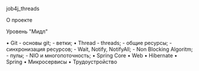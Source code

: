 job4j_threads

О проекте

Уровень "Мидл"

• Git
    - основы git;
    - ветки;
  • Thread
    - threads;
    - общие ресурсы;
    - синхронизация ресурсов;
    - Wait, Notify, NotifyAll;
    - Non Blocking Algoritm;
    - пулы;
    - NIO и многопоточность;
  • Spring Core
  • Web
  • Hibernate
  • Spring
  • Микросервисы
  • Трудоустройство
